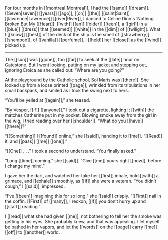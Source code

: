 For four months in [[montreal|Montreal]], I had the [[same]] [[dream]]. [[Seven|seven]] [[years]] [[ago]], [[on]] [[the]] [[saint|Saint]] [[lawrence|Lawrence]] [[river|River]], I danced to Celine Dion's ‘Nothing Broken But My [[Heart]]’ [[with]] [[an]] [[older]] [[teen]], a [[girl]] in a [[blue]] [[dress]] that [[seemed]] [[white]] in the [[dim]] of [[twilight]]. What I [[know]] [[best]] of the deck of the ship is the smell of [[strawberry]] [[shampoo]], of [[vanilla]] [[perfume]]. I [[held]] her [[close]] as the [[wind]] picked up.

***

The [[sun]] was [[gone]], too [[far]] to seek at the [[late]] hour on Gatestone. But I went looking, putting on my jacket and stepping out, ignoring Eroica as she called out: “Where are you going?”

At the playground by the Catholic school, Sol Maris was [[there]]. She looked up from a loose printed [[page]], wrinkled from its tribulations in her small backpack, and smiled as I took the swing next to hers.

“You’ll be yelled at [[again]],” she teased.

“By Vesper, [[if]] [[anyone]].” I took out a cigarette, lighting it [[with]] the matches Catherine put in my pocket. Blowing smoke away from the girl in the wig, I tried reading over her [[shoulder]]. “What do you [[have]] [[there]]?”

“[[Something]] I [[found]] online,” she [[said]], handing it to [[me]]. “[[Read]] it, and [[pass]] [[me]] [[one]].”

“[[One]] . . .” I took a second to understand. “You finally asked.”

“Long [[time]] coming,” she [[said]]. “Give [[me]] yours right [[now]], before I change my mind.”

I gave her the dart, and watched her take her [[first]] inhale, hold [[with]] a grimace, and [[exhale]] smoothly, as [[if]] she were a veteran. “You didn’t cough,” I [[said]], impressed.

“I’ve [[been]] imagining this for so long,” she [[said]] crisply. “[[First]] nail in the coffin. [[First]] of [[many]], I reckon, [[if]] you don’t hurry up and [[start]] reading.”

I [[read]] what she had given [[me]], not bothering to tell her the smoke was getting in his eyes. She probably knew, and that was appealing. I let myself be bathed in her vapors, and let the [[words]] on the [[page]] carry [[me]] [[off]] to [[another]] world.


